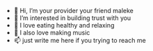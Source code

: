 - 👋 Hi, I’m your provider your friend maleke
- 👀 I’m interested in building trust with you
- 🌱 I love eating healthy and relaxing
- 💞️ I also love making music
- 📫 just write me here if you trying to reach me 

<!---
Pharoh Spitta is a ✨ special ✨ repository because its `README.md` (this file) appears on your GitHub profile.
You can click the Preview link to take a look at your changes.
--->
